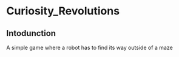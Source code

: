 # Curiosity_Revolutions
## Intodunction
A simple game where a robot has to find its way outside of a maze
